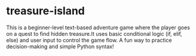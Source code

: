 # treasure-island
This is a beginner-level text-based adventure game where the player goes on a quest to find hidden treasure.It uses basic conditional logic (if, elif, else) and user input to control the game flow. A fun way to practice decision-making and simple Python syntax!
